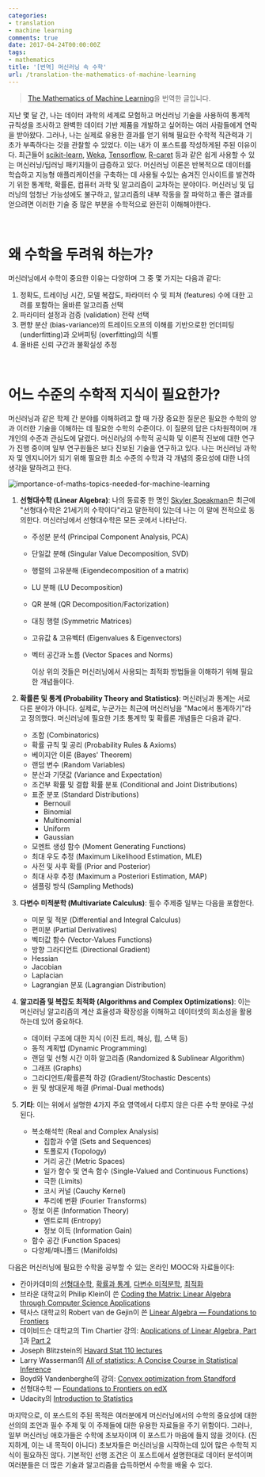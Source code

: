 ```yaml
---
categories:
- translation
- machine learning
comments: true
date: 2017-04-24T00:00:00Z
tags:
- mathematics
title: '[번역] 머신러닝 속 수학'
url: /translation-the-mathematics-of-machine-learning
---
```


> [The Mathematics of Machine Learning](https://medium.com/towards-data-science/the-mathematics-of-machine-learning-894f046c568)을 번역한 글입니다.

지난 몇 달 간, 나는 데이터 과학의 세계로 모험하고 머신러닝 기술을 사용하여 통계적 규칙성을 조사하고 완벽한 데이터 기반 제품을 개발하고 싶어하는 여러 사람들에게 연락을 받아왔다. 그러나, 나는 실제로 유용한 결과를 얻기 위해 필요한 수학적 직관력과 기초가 부족하다는 것을 관찰할 수 있었다. 이는 내가 이 포스트를 작성하게된 주된 이유이다. 최근들어 [scikit-learn](http://scikit-learn.org/), [Weka](http://www.cs.waikato.ac.nz/ml/weka/), [Tensorflow](https://www.tensorflow.org/), [R-caret](http://topepo.github.io/caret/index.html) 등과 같은 쉽게 사용할 수 있는 머신러닝/딥러닝 패키지들이 급증하고 있다. 머신러닝 이론은 반복적으로 데이터를 학습하고 지능형 애플리케이션을 구축하는 데 사용될 수있는 숨겨진 인사이트를 발견하기 위한 통계학, 확률론, 컴퓨터 과학 및 알고리즘이 교차하는 분야이다. 머신러닝 및 딥러닝의 엄청난 가능성에도 불구하고, 알고리즘의 내부 작동을 잘 파악하고 좋은 결과를 얻으려면 이러한 기술 중 많은 부분을 수학적으로 완전히 이해해야한다. 

<br>

# 왜 수학을 두려워 하는가?

머신러닝에서 수학이 중요한 이유는 다양하며 그 중 몇 가지는 다음과 같다:

1. 정확도, 트레이닝 시간, 모델 복잡도, 파라미터 수 및 피쳐 (features) 수에 대한 고려를 포함하는 올바른 알고리즘 선택
2. 파라미터 설정과 검증 (validation) 전략 선택
3. 편향 분산 (bias-variance)의 트레이드오프의 이해를 기반으로한 언더피팅 (underfitting)과 오버피팅 (overfitting)의 식별
4. 올바른 신뢰 구간과 불확실성 추정


<br>

# 어느 수준의 수학적 지식이 필요한가?

머신러닝과 같은 학제 간 분야를 이해하려고 할 때 가장 중요한 질문은 필요한 수학의 양과 이러한 기술을 이해하는 데 필요한 수학의 수준이다. 이 질문의 답은 다차원적이며 개개인의 수준과 관심도에 달렸다. 머신러닝의 수학적 공식화 및 이론적 진보에 대한 연구가 진행 중이며 일부 연구원들은 보다 진보된 기술을 연구하고 있다. 나는 머신러닝 과학자 및 엔지니어가 되기 위해 필요한 최소 수준의 수학과 각 개념의 중요성에 대한 나의 생각을 말하려고 한다.

![importance-of-maths-topics-needed-for-machine-learning](../images/2017-04-24-importance-of-maths-topics-needed-for-machine-learning.png)

1. **선형대수학 (Linear Algebra)**: 나의 동료중 한 명인 [Skyler Speakman](https://ke.linkedin.com/in/skyler-speakman-9a61415)은 최근에 "선형대수학은 21세기의 수학이다"라고 말한적이 있는데 나는 이 말에 전적으로 동의한다. 머신러닝에서 선형대수학은 모든 곳에서 나타난다. 

   * 주성분 분석 (Principal Component Analysis, PCA)
   * 단일값 분해 (Singular Value Decomposition, SVD)
   * 행렬의 고유분해 (Eigendecomposition of a matrix)
   * LU 분해 (LU Decomposition)
   * QR 분해 (QR Decomposition/Factorization)
   * 대칭 행렬 (Symmetric Matrices)
   * 고유값 & 고유벡터 (Eigenvalues & Eigenvectors)
   * 벡터 공간과 노름 (Vector Spaces and Norms)

     이상 위의 것들은 머신러닝에서 사용되는 최적화 방법들을 이해하기 위해 필요한 개념들이다.

2. **확률론 및 통계 (Probability Theory and Statistics)**: 머신러닝과 통계는 서로 다른 분야가 아니다. 실제로, 누군가는 최근에 머신러닝을 "Mac에서 통계하기"라고 정의했다. 머신러닝에 필요한 기초 통계학 및 확률론 개념들은 다음과 같다.

   * 조합 (Combinatorics)
   * 확률 규칙 및 공리 (Probability Rules & Axioms)
   * 베이지안 이론 (Bayes' Theorem)
   * 랜덤 변수 (Random Variables)
   * 분산과 기댓값 (Variance and Expectation)
   * 조건부 확률 및 결합 확률 분포 (Conditional and Joint Distributions)
   * 표준 분포 (Standard Distributions)
     * Bernouil
     * Binomial
     * Multinomial
     * Uniform
     * Gaussian
   * 모멘트 생성 함수 (Moment Generating Functions)
   * 최대 우도 추정 (Maximum Likelihood Estimation, MLE)
   * 사전 및 사후 확률 (Prior and Posterior)
   * 최대 사후 추정 (Maximum a Posteriori Estimation, MAP)
   * 샘플링 방식 (Sampling Methods)

3. **다변수 미적분학 (Multivariate Calculus)**: 필수 주제중 일부는 다음을 포함한다.

   * 미분 및 적분 (Differential and Integral Calculus)
   * 편미분 (Partial Derivatives)
   * 벡터값 함수 (Vector-Values Functions)
   * 방향 그라디언트 (Directional Gradient)
   * Hessian
   * Jacobian
   * Laplacian
   * Lagrangian 분포 (Lagrangian Distribution)

4. **알고리즘 및 복잡도 최적화 (Algorithms and Complex Optimizations)**: 이는 머신러닝 알고리즘의 계산 효율성과 확장성을 이해하고 데이터셋의 희소성을 활용하는데 있어 중요하다.

   * 데이터 구조에 대한 지식 (이진 트리, 해싱, 힙, 스택 등)
   * 동적 계획법 (Dynamic Programming)
   * 랜덤 및 선형 시간 이하 알고리즘 (Randomized & Sublinear Algorithm)
   * 그래프 (Graphs)
   * 그라디언트/확률론적 하강 (Gradient/Stochastic Descents)
   * 원 및 쌍대문제 해결 (Primal-Dual methods)

5. **기타**: 이는 위에서 설명한 4가지 주요 영역에서 다루지 않은 다른 수학 분야로 구성된다.

   * 복소해석학 (Real and Complex Analysis)
     * 집합과 수열  (Sets and Sequences)
     * 토폴로지 (Topology)
     * 거리 공간 (Metric Spaces)
     * 일가 함수 및 연속 함수 (Single-Valued and Continuous Functions)
     * 극한 (Limits)
     * 코시 커널 (Cauchy Kernel)
     * 푸리에 변환 (Fourier Transforms)
   * 정보 이론 (Information Theory)
     * 엔트로피 (Entropy)
     * 정보 이득 (Information Gain)
   * 함수 공간 (Function Spaces)
   * 다양체/매니폴드 (Manifolds)

다음은 머신러닝에 필요한 수학을 공부할 수 있는 온라인 MOOC와 자료들이다:

* 칸아카데미의 [선형대수학](https://www.khanacademy.org/math/linear-algebra), [확률과 통계](https://www.khanacademy.org/math/probability), [다변수 미적분학](https://www.khanacademy.org/math/calculus-home/multivariable-calculus), [최적화](https://www.khanacademy.org/math/differential-calculus/derivative-applications/calc-optimization/e/optimization)
* 브라운 대학교의 Philip Klein이 쓴 [Coding the Matrix: Linear Algebra through Computer Science Applications](http://codingthematrix.com/)
* 텍사스 대학교의 Robert van de Gejin이 쓴 [Linear Algebra — Foundations to Frontiers](https://www.edx.org/course/linear-algebra-foundations-frontiers-utaustinx-ut-5-04x)
* 데이비드슨 대학교의 Tim Chartier 강의: [Applications of Linear Algebra, Part 1](https://www.edx.org/course/applications-linear-algebra-part-1-davidsonx-d003x-1)과 [Part 2](https://www.edx.org/course/applications-linear-algebra-part-2-davidsonx-d003x-2)
* Joseph Blitzstein의 [Havard Stat 110 lectures](http://projects.iq.harvard.edu/stat110/youtube)
* Larry Wasserman의 [All of statistics: A Concise Course in Statistical Inference](http://read.pudn.com/downloads158/ebook/702714/Larry%20Wasserman_ALL%20OF%20Statistics.pdf)
* Boyd와 Vandenberghe의 강의: [Convex optimization from Standford](http://stanford.edu/~boyd/cvxbook/)
* 선형대수학 — [Foundations to Frontiers on edX](https://www.edx.org/course/linear-algebra-foundations-frontiers-utaustinx-ut-5-04x)
* Udacity의 [Introduction to Statistics](https://www.udacity.com/course/intro-to-statistics--st101)

마지막으로, 이 포스트의 주된 목적은 여러분에게 머신러닝에서의 수학의 중요성에 대한 선의의 조언과 필수 주제 및 이 주제들에 대한 유용한 자료들을 주기 위함이다. 그러나, 일부 머신러닝 애호가들은 수학에 초보자이며 이 포스트가 마음에 들지 않을 것이다. (진지하게, 이는 내 목적이 아니다) 초보자들은 머신러닝을 시작하는데 있어 많은 수학적 지식이 필요하진 않다. 기본적인 선행 조건은 이 포스트에서 설명한대로 데이터 분석이며 여러분들은 더 많은 기술과 알고리즘을 습득하면서 수학을 배울 수 있다.
